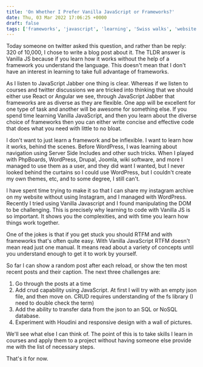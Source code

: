 ```yaml
---
title: 'On Whether I Prefer Vanilla JavaScript or Frameworks?'
date: Thu, 03 Mar 2022 17:06:25 +0000
draft: false
tags: ['frameworks', 'javascript', 'learning', 'Swiss walks', 'website news']
---
```


Today someone on twitter asked this question, and rather than be reply: 320 of 10,000, I chose to write a blog post about it. The TLDR answer is Vanilla JS because if you learn how it works without the help of a framework you understand the language. This doesn't mean that I don't have an interest in learning to take full advantage of frameworks.

As I listen to JavaScript Jabber one thing is clear. Whereas if we listen to courses and twitter discussions we are tricked into thinking that we should either use React or Angular we see, through JavaScript Jabber that frameworks are as diverse as they are flexible. One app will be excellent for one type of task and another will be awesome for something else. If you spend time learning Vanilla JavaScript, and then you learn about the diverse choice of frameworks then you can either write concise and effective code that does what you need with little to no bloat.

I don't want to just learn a framework and be inflexible. I want to learn how it works, behind the scenes. Before WordPress, I was learning about navigation using Server Side Includes and other such tricks. When I played with PhpBoards, WordPress, Drupal, Joomla, wiki software, and more I managed to use them as a user, and they did want I wanted, but I never looked behind the curtains so I could use WordPress, but I couldn't create my own themes, etc, and to some degree, I still can't.

I have spent time trying to make it so that I can share my instagram archive on my website without using Instagram, and I managed with WordPress. Recently I tried using Vanilla Javascript and I found manipulating the DOM to be challenging. This is precisely why learning to code with Vanilla JS is so important. It shows you the complexities, and with time you learn how things work together.

One of the jokes is that if you get stuck you should RTFM and with frameworks that's often quite easy. With Vanilla JavaScript RTFM doesn't mean read just one manual. It means read about a variety of concepts until you understand enough to get it to work by yourself.

So far I can show a random post after each reload, or show the ten most recent posts and their caption. The next three challenges are:

1.  Go through the posts at a time
2.  Add crud capability using JavaScript. At first I will try with an empty json file, and then move on. CRUD requires understanding of the fs library (I need to double check the term)
3.  Add the ability to transfer data from the json to an SQL or NoSQL database.
4.  Experiment with Houdini and responsive design with a wall of pictures.

We'll see what else I can think of. The point of this is to take skills I learn in courses and apply them to a project without having someone else provide me with the list of necessary steps.

That's it for now.